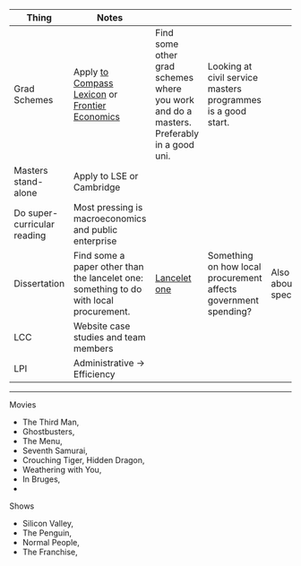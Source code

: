 
| Thing                       | Notes                                                                                                                                                                                     |                                                                                                     |                                                                 |                                       |
| --------------------------- | ----------------------------------------------------------------------------------------------------------------------------------------------------------------------------------------- | --------------------------------------------------------------------------------------------------- | --------------------------------------------------------------- | ------------------------------------- |
| Grad Schemes                | Apply [to Compass Lexicon](https://jobs.lever.co/compasslexecon/5792566a-fba2-4278-944c-704145367270) or [Frontier Economics](https://www.frontier-economics.com/uk/en/careers/analysts/) | Find some other grad schemes where you work and do a masters. Preferably in a good uni.             | Looking at civil service masters programmes is a good start.    |                                       |
| Masters stand-alone         | Apply to LSE or Cambridge                                                                                                                                                                 |                                                                                                     |                                                                 |                                       |
| Do super-curricular reading | Most pressing is macroeconomics and public enterprise                                                                                                                                     |                                                                                                     |                                                                 |                                       |
| Dissertation                | Find some a paper other than the lancelet one: something to do with local procurement.                                                                                                    | [Lancelet one](https://www.thelancet.com/journals/lanpub/article/PIIS2468-2667(23)00059-2/fulltext) | Something on how local procurement affects government spending? | Also think about model specification. |
| LCC                         | Website case studies and team members                                                                                                                                                     |                                                                                                     |                                                                 |                                       |
| LPI                         | Administrative $\to$ Efficiency                                                                                                                                                           |                                                                                                     |                                                                 |                                       |

---
Movies
- The Third Man,
- Ghostbusters,
- The Menu,
- Seventh Samurai,
- Crouching Tiger, Hidden Dragon,
- Weathering with You,
- In Bruges,
- 

Shows
- Silicon Valley,
- The Penguin,
- Normal People,
- The Franchise,